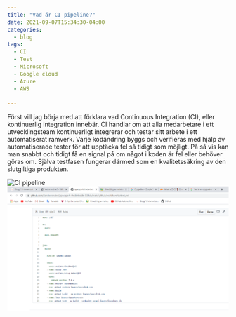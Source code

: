 ```yaml
---
title: "Vad är CI pipeline?"
date: 2021-09-07T15:34:30-04:00
categories:
  - blog
tags:
  - CI
  - Test
  - Microsoft
  - Google cloud
  - Azure
  - AWS

---
```


Först vill jag börja med att förklara vad Continuous Integration (CI), eller kontinuerlig integration innebär. CI handlar om att alla medarbetare i ett utvecklingsteam kontinuerligt integrerar och testar sitt arbete i ett automatiserat ramverk. Varje kodändring byggs och verifieras med hjälp av automatiserade tester för att upptäcka fel så tidigt som möjligt. På så vis kan man snabbt och tidigt få en signal på om något i koden är fel eller behöver göras om. Själva testfasen fungerar därmed som en kvalitetssäkring av den slutgiltiga produkten.


![CI pipeline](assets/images/CI.jpg)
![CI pipeline](/assets/images/CI.png)